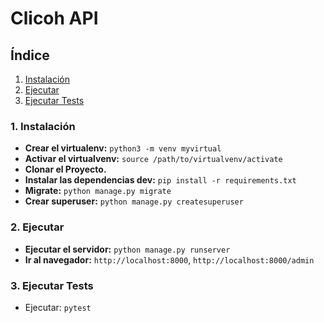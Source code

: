 # Clicoh API

## Índice ##

1. [Instalación](#1-instalación)
2. [Ejecutar](#2-ejecutar)
3. [Ejecutar Tests](#4-ejecutar-Tests)


### 1. Instalación ###

- **Crear el virtualenv:** `python3 -m venv myvirtual`
- **Activar el virtualvenv:** `source /path/to/virtualvenv/activate`
- **Clonar el Proyecto.**
- **Instalar las dependencias dev:** `pip install -r requirements.txt`
- **Migrate:** `python manage.py migrate`
- **Crear superuser:** `python manage.py createsuperuser`


### 2. Ejecutar ###

- **Ejecutar el servidor:** `python manage.py runserver`
- **Ir al navegador:** `http://localhost:8000`, `http://localhost:8000/admin`


### 3. Ejecutar Tests ###

- Ejecutar: `pytest`